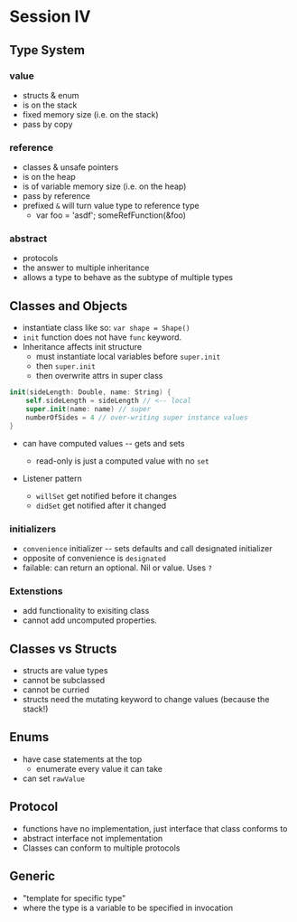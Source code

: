 # Session IV

## Type System
### value
* structs & enum
* is on the stack
* fixed memory size (i.e. on the stack)
* pass by copy

### reference
* classes & unsafe pointers
* is on the heap
* is of variable memory size (i.e. on the heap)
* pass by reference
* prefixed `&` will turn value type to reference type
  * var foo = 'asdf'; someRefFunction(&foo)

### abstract
* protocols
* the answer to multiple inheritance
* allows a type to behave as the subtype of multiple types


## Classes and Objects
* instantiate class like so: `var shape = Shape()`
* `init` function does not have `func` keyword.
* Inheritance affects init structure
  * must instantiate local variables before `super.init`
  * then `super.init`
  * then overwrite attrs in super class

```swift
init(sideLength: Double, name: String) {
    self.sideLength = sideLength // <-- local
    super.init(name: name) // super
    numberOfSides = 4 // over-writing super instance values
}
```

* can have computed values -- gets and sets
  * read-only is just a computed value with no `set`

* Listener pattern
  * `willSet` get notified before it changes
  * `didSet` get notified after it changed


### initializers
* `convenience` initializer -- sets defaults and call designated initializer
* opposite of convenience is `designated`
* failable: can return an optional. Nil or value. Uses `?`


### Extenstions
* add functionality to exisiting class
* cannot add uncomputed properties.


## Classes vs Structs
* structs are value types
* cannot be subclassed
* cannot be curried
* structs need the mutating keyword to change values (because the stack!)

## Enums
* have case statements at the top
  * enumerate every value it can take
* can set `rawValue`

## Protocol
* functions have no implementation, just interface that class conforms to
* abstract interface not implementation
* Classes can conform to multiple protocols


## Generic
* "template for specific type"
* where the type is a variable to be specified in invocation
